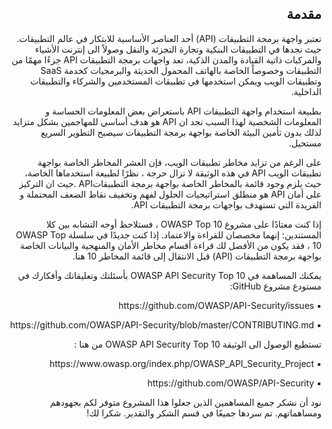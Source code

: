 <h2 dir='rtl' align='right'>مقدمة </h2>

 <p dir='rtl' align='right'>تعتبر واجهة برمجة التطبيقات (API) أحد العناصر الأساسية للابتكار في عالم التطبيقات. حيث نجدها في التطبيقات البنكية وتجارة التجزئة والنقل وصولاً الى إنترنت الأشياء والمركبات ذاتية القيادة والمدن الذكية، تعد واجهات برمجة التطبيقات API جزءًا مهمًا من التطبيقات وخصوصاً الخاصة بالهاتف المحمول الحديثة والبرمجيات كخدمة SaaS وتطبيقات الويب ويمكن استخدمها في تطبيقات المستخدمين والشركاء والتطبيقات الداخلية.
    
<p dir='rtl' align='right'> بطبيعة استخدام واجهة التطبيقات  API باستعراض بعض المعلومات الحساسة و المعلومات الشخصية لهذا السبب نجد ان API هو هدف أساسي للمهاجمين بشكل متزايد لذلك بدون تأمين البيئة الخاصة بواجهة برمجة التطبيقات سيصبح التطوير السريع مستحيل.
<p dir='rtl' align='right'> على الرغم من تزايد مخاطر تطبيقات الويب، فإن العشر المخاطر الخاصة بواجهة تطبيقات الويب API في هذه الوثيقة لا تزال حرجة ، نظرًا لطبيعة استخدماها الخاصة، حيث يلزم وجود قائمة بالمخاطر الخاصة بواجهة برمجة التطبيقاتAPI .حيث ان التركيز على  أمان API هو منطلق استراتيجيات الحلول لفهم وتخفيف نقاط الضعف المحتملة و الفريدة التي تستهدف بواجهات برمجة التطبيقات API.
<p dir='rtl' align='right'> إذا كنت معتادًا على مشروع OWASP Top 10 ، فستلاحظ أوجه التشابه بين كلا المستندين: إنهما مخصصان للقراءة والاعتماد. إذا كنت جديدًا في سلسلة OWASP Top 10 ، فقد يكون من الأفضل لك قراءة أقسام مخاطر الأمان والمنهجية والبيانات الخاصة بواجهة برمجة التطبيقات (API) قبل الانتقال إلى قائمة المخاطر 10 هنا.

<p dir='rtl' align='right'> يمكنك المساهمة في OWASP API Security Top 10 بأسئلتك وتعليقاتك وأفكارك في مستودع مشروع GitHub:
 
<p dir='rtl' align='right'> ▪️  https://github.com/OWASP/API-Security/issues
<p dir='rtl' align='right'> ▪️  https://github.com/OWASP/API-Security/blob/master/CONTRIBUTING.md

<p dir='rtl' align='right'>تستطيع الوصول الى الوثيقة OWASP API Security Top 10 من هنا :
<p dir='rtl' align='right'> ▪️ https://www.owasp.org/index.php/OWASP_API_Security_Project
<p dir='rtl' align='right'> ▪️ https://github.com/OWASP/API-Security
<p dir='rtl' align='right'> نود أن نشكر جميع المساهمين الذين جعلوا هذا المشروع متوفر لكم بجهودهم ومساهماتهم. تم سردها جميعًا في قسم الشكر والتقدير. شكرا لك!


[1]: https://www.owasp.org/index.php/Category:OWASP_Top_Ten_Project
[2]: ./0x10-api-security-risks.md
[3]: ./0xd0-about-data.md
[4]: ./0xd1-acknowledgments.md
